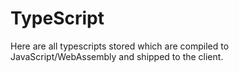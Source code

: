 # TypeScript

Here are all typescripts stored which are compiled to JavaScript/WebAssembly and shipped to the client.
